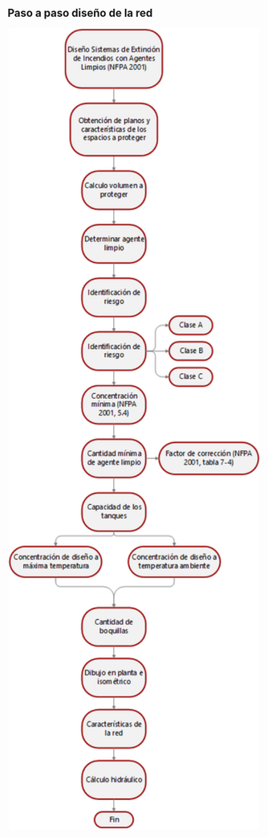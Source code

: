 ## Paso a paso diseño de la red 

<div align="center">
  <img src="https://github.com/Andrealvch/C.RCI/blob/main/Section03/.graph/Agente%20limpio.png" width="500px">
</div>
